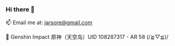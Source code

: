 ### Hi there 👋

📫 Email me at: jarsore@gmail.com

🥤 Genshin Impact 原神（天空岛）UID 108287317 - AR 58 (/≧▽≦)/


<!--
**Jarsore/Jarsore** is a ✨ _special_ ✨ repository because its `README.md` (this file) appears on your GitHub profile.

Here are some ideas to get you started:

- 🔭 I’m currently working on ...
- 🌱 I’m currently learning ...
- 👯 I’m looking to collaborate on ...
- 🤔 I’m looking for help with ...
- 💬 Ask me about ...
- 📫 How to reach me: ...
- 😄 Pronouns: ...
- ⚡ Fun fact: ...
-->


